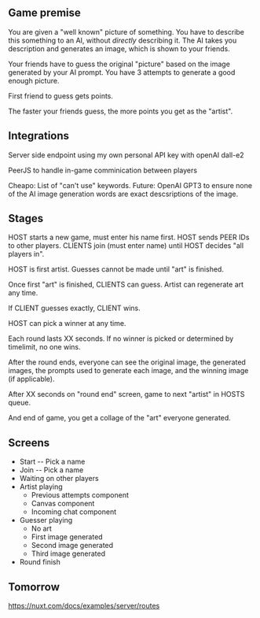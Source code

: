 ## Game premise

You are given a "well known" picture of something. You have to describe this something to an AI, without _directly_ describing it. The AI takes you description and generates an image, which is shown to your friends.

Your friends have to guess the original "picture" based on the image generated by your AI prompt. You have 3 attempts to generate a good enough picture.

First friend to guess gets points.

The faster your friends guess, the more points you get as the "artist".

## Integrations

Server side endpoint using my own personal API key with openAI dall-e2

PeerJS to handle in-game comminication between players

Cheapo: List of "can't use" keywords.
Future: OpenAI GPT3 to ensure none of the AI image generation words are exact descsriptions of the image.

## Stages

HOST starts a new game, must enter his name first. HOST sends PEER IDs to other players. CLIENTS join (must enter name) until HOST decides "all players in".

HOST is first artist. Guesses cannot be made until "art" is finished.

Once first "art" is finished, CLIENTS can guess. Artist can regenerate art any time.

If CLIENT guesses exactly, CLIENT wins.

HOST can pick a winner at any time.

Each round lasts XX seconds. If no winner is picked or determined by timelimit, no one wins.

After the round ends, everyone can see the original image, the generated images, the prompts used to generate each image, and the winning image (if applicable).

After XX seconds on "round end" screen, game to next "artist" in HOSTS queue.

And end of game, you get a collage of the "art" everyone generated.

## Screens

- Start -- Pick a name
- Join -- Pick a name
- Waiting on other players
- Artist playing
  - Previous attempts component
  - Canvas component
  - Incoming chat component
- Guesser playing
  - No art
  - First image generated
  - Second image generated
  - Third image generated
- Round finish


## Tomorrow
https://nuxt.com/docs/examples/server/routes
